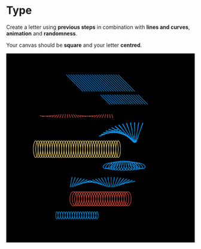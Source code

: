 # Type

Create a letter using **previous steps** in combination with **lines and curves**, **animation** and **randomness**.

Your canvas should be **square** and your letter **centred**.

![Geometric Shapes / 200517 by Saskia Freeke](../../../../.gitbook/assets/eyp-5nowoamyrwa.png)

